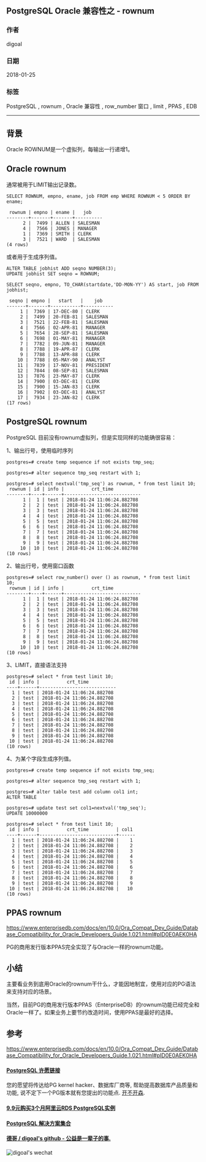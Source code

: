 ## PostgreSQL Oracle 兼容性之 - rownum
                                           
### 作者                                           
digoal                                           
                                           
### 日期                                           
2018-01-25                                          
                                           
### 标签                                           
PostgreSQL , rownum , Oracle 兼容性 , row_number 窗口 , limit , PPAS , EDB  
                 
----               
                 
## 背景      
Oracle ROWNUM是一个虚拟列，每输出一行递增1。  
  
## Oracle rownum  
通常被用于LIMIT输出记录数。  
  
```  
SELECT ROWNUM, empno, ename, job FROM emp WHERE ROWNUM < 5 ORDER BY ename;  
   
 rownum | empno | ename |   job  
--------+-------+-------+----------  
      2 |  7499 | ALLEN | SALESMAN  
      4 |  7566 | JONES | MANAGER  
      1 |  7369 | SMITH | CLERK  
      3 |  7521 | WARD  | SALESMAN  
(4 rows)  
```  
  
或者用于生成序列值。  
  
```  
ALTER TABLE jobhist ADD seqno NUMBER(3);  
UPDATE jobhist SET seqno = ROWNUM;  
```  
  
```  
SELECT seqno, empno, TO_CHAR(startdate,'DD-MON-YY') AS start, job FROM jobhist;  
   
 seqno | empno |   start   |    job  
-------+-------+-----------+-----------  
     1 |  7369 | 17-DEC-80 | CLERK  
     2 |  7499 | 20-FEB-81 | SALESMAN  
     3 |  7521 | 22-FEB-81 | SALESMAN  
     4 |  7566 | 02-APR-81 | MANAGER  
     5 |  7654 | 28-SEP-81 | SALESMAN  
     6 |  7698 | 01-MAY-81 | MANAGER  
     7 |  7782 | 09-JUN-81 | MANAGER  
     8 |  7788 | 19-APR-87 | CLERK  
     9 |  7788 | 13-APR-88 | CLERK  
    10 |  7788 | 05-MAY-90 | ANALYST  
    11 |  7839 | 17-NOV-81 | PRESIDENT  
    12 |  7844 | 08-SEP-81 | SALESMAN  
    13 |  7876 | 23-MAY-87 | CLERK  
    14 |  7900 | 03-DEC-81 | CLERK  
    15 |  7900 | 15-JAN-83 | CLERK  
    16 |  7902 | 03-DEC-81 | ANALYST  
    17 |  7934 | 23-JAN-82 | CLERK  
(17 rows)  
```  
  
## PostgreSQL rownum  
  
PostgreSQL 目前没有rownum虚拟列，但是实现同样的功能确很容易：  
  
1、输出行号，使用临时序列  
  
```  
postgres=# create temp sequence if not exists tmp_seq;  
  
postgres=# alter sequence tmp_seq restart with 1;  
  
postgres=# select nextval('tmp_seq') as rownum, * from test limit 10;  
 rownum | id | info |          crt_time            
--------+----+------+----------------------------  
      1 |  1 | test | 2018-01-24 11:06:24.882708  
      2 |  2 | test | 2018-01-24 11:06:24.882708  
      3 |  3 | test | 2018-01-24 11:06:24.882708  
      4 |  4 | test | 2018-01-24 11:06:24.882708  
      5 |  5 | test | 2018-01-24 11:06:24.882708  
      6 |  6 | test | 2018-01-24 11:06:24.882708  
      7 |  7 | test | 2018-01-24 11:06:24.882708  
      8 |  8 | test | 2018-01-24 11:06:24.882708  
      9 |  9 | test | 2018-01-24 11:06:24.882708  
     10 | 10 | test | 2018-01-24 11:06:24.882708  
(10 rows)  
```  
  
2、输出行号，使用窗口函数  
  
```  
postgres=# select row_number() over () as rownum, * from test limit 10;  
 rownum | id | info |          crt_time            
--------+----+------+----------------------------  
      1 |  1 | test | 2018-01-24 11:06:24.882708  
      2 |  2 | test | 2018-01-24 11:06:24.882708  
      3 |  3 | test | 2018-01-24 11:06:24.882708  
      4 |  4 | test | 2018-01-24 11:06:24.882708  
      5 |  5 | test | 2018-01-24 11:06:24.882708  
      6 |  6 | test | 2018-01-24 11:06:24.882708  
      7 |  7 | test | 2018-01-24 11:06:24.882708  
      8 |  8 | test | 2018-01-24 11:06:24.882708  
      9 |  9 | test | 2018-01-24 11:06:24.882708  
     10 | 10 | test | 2018-01-24 11:06:24.882708  
(10 rows)  
```  
  
3、LIMIT，直接语法支持  
  
```  
postgres=# select * from test limit 10;  
 id | info |          crt_time            
----+------+----------------------------  
  1 | test | 2018-01-24 11:06:24.882708  
  2 | test | 2018-01-24 11:06:24.882708  
  3 | test | 2018-01-24 11:06:24.882708  
  4 | test | 2018-01-24 11:06:24.882708  
  5 | test | 2018-01-24 11:06:24.882708  
  6 | test | 2018-01-24 11:06:24.882708  
  7 | test | 2018-01-24 11:06:24.882708  
  8 | test | 2018-01-24 11:06:24.882708  
  9 | test | 2018-01-24 11:06:24.882708  
 10 | test | 2018-01-24 11:06:24.882708  
(10 rows)  
```  
  
4、为某个字段生成序列值。  
  
```  
postgres=# create temp sequence if not exists tmp_seq;  
  
postgres=# alter sequence tmp_seq restart with 1;  
  
postgres=# alter table test add column col1 int;  
ALTER TABLE  
  
postgres=# update test set col1=nextval('tmp_seq');  
UPDATE 10000000  
  
postgres=# select * from test limit 10;  
 id | info |          crt_time          | col1   
----+------+----------------------------+------  
  1 | test | 2018-01-24 11:06:24.882708 |    1  
  2 | test | 2018-01-24 11:06:24.882708 |    2  
  3 | test | 2018-01-24 11:06:24.882708 |    3  
  4 | test | 2018-01-24 11:06:24.882708 |    4  
  5 | test | 2018-01-24 11:06:24.882708 |    5  
  6 | test | 2018-01-24 11:06:24.882708 |    6  
  7 | test | 2018-01-24 11:06:24.882708 |    7  
  8 | test | 2018-01-24 11:06:24.882708 |    8  
  9 | test | 2018-01-24 11:06:24.882708 |    9  
 10 | test | 2018-01-24 11:06:24.882708 |   10  
(10 rows)  
```  
  
## PPAS rownum  
https://www.enterprisedb.com/docs/en/10.0/Ora_Compat_Dev_Guide/Database_Compatibility_for_Oracle_Developers_Guide.1.021.html#pID0E0AEK0HA  
  
PG的商用发行版本PPAS完全实现了与Oracle一样的rownum功能。  
  
## 小结  
主要看业务到底用Oracle的rownum干什么，才能因地制宜，使用对应的PG语法来支持对应的场景。  
  
当然，目前PG的商用发行版本PPAS（EnterpriseDB）的rownum功能已经完全和Oracle一样了。如果业务上要节约改造时间，使用PPAS是最好的选择。  
  
## 参考  
  
https://www.enterprisedb.com/docs/en/10.0/Ora_Compat_Dev_Guide/Database_Compatibility_for_Oracle_Developers_Guide.1.021.html#pID0E0AEK0HA  
  
     
  
  
  
  
  
  
  
  
  
  
  
  
  
  
  
  
  
  
  
  
  
  
  
  
  
  
  
  
  
  
  
  
  
  
  
  
  
  
  
  
  
  
  
  
  
  
  
  
  
  
  
  
  
  
  
  
  
  
  
  
  
  
  
#### [PostgreSQL 许愿链接](https://github.com/digoal/blog/issues/76 "269ac3d1c492e938c0191101c7238216")
您的愿望将传达给PG kernel hacker、数据库厂商等, 帮助提高数据库产品质量和功能, 说不定下一个PG版本就有您提出的功能点. [开不开森](https://github.com/digoal/blog/issues/76 "269ac3d1c492e938c0191101c7238216").  
  
  
#### [9.9元购买3个月阿里云RDS PostgreSQL实例](https://www.aliyun.com/database/postgresqlactivity "57258f76c37864c6e6d23383d05714ea")
  
  
#### [PostgreSQL 解决方案集合](https://yq.aliyun.com/topic/118 "40cff096e9ed7122c512b35d8561d9c8")
  
  
#### [德哥 / digoal's github - 公益是一辈子的事.](https://github.com/digoal/blog/blob/master/README.md "22709685feb7cab07d30f30387f0a9ae")
  
  
![digoal's wechat](../pic/digoal_weixin.jpg "f7ad92eeba24523fd47a6e1a0e691b59")
  

